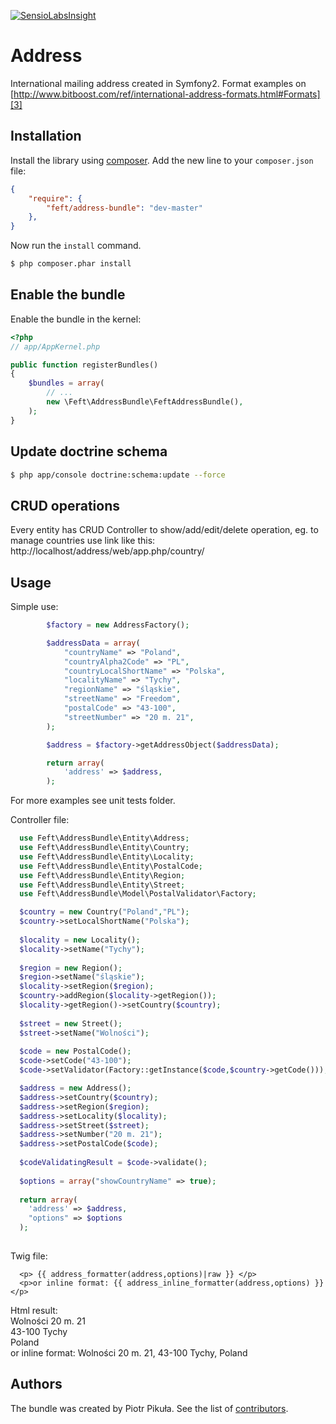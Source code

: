[![SensioLabsInsight](https://insight.sensiolabs.com/projects/12bb57cb-483e-41a1-b026-948d8f388d22/big.png)](https://insight.sensiolabs.com/projects/12bb57cb-483e-41a1-b026-948d8f388d22)

Address
=======

International mailing address created in Symfony2. Format examples on [http://www.bitboost.com/ref/international-address-formats.html#Formats][3]

Installation
------------

Install the library using [composer][1]. Add the new line to your `composer.json` file:

```json
{
    "require": {
        "feft/address-bundle": "dev-master"
    }, 
}
```

Now run the `install` command.

```sh
$ php composer.phar install
```
Enable the bundle
-----------------
Enable the bundle in the kernel:
```php
<?php
// app/AppKernel.php

public function registerBundles()
{
    $bundles = array(
        // ...
        new \Feft\AddressBundle\FeftAddressBundle(),
    );
}
```
Update doctrine schema
----------------------
```sh
$ php app/console doctrine:schema:update --force
```
CRUD operations
---------------
Every entity has CRUD Controller to show/add/edit/delete operation, eg. to manage countries use link like this: http://localhost/address/web/app.php/country/

Usage
-----
Simple use:
```php
        $factory = new AddressFactory();

        $addressData = array(
            "countryName" => "Poland",
            "countryAlpha2Code" => "PL",
            "countryLocalShortName" => "Polska",
            "localityName" => "Tychy",
            "regionName" => "śląskie",
            "streetName" => "Freedom",
            "postalCode" => "43-100",
            "streetNumber" => "20 m. 21",
        );

        $address = $factory->getAddressObject($addressData);

        return array(
            'address' => $address,
        );
```
For more examples see unit tests folder.

Controller file:  
```php
  use Feft\AddressBundle\Entity\Address;
  use Feft\AddressBundle\Entity\Country;
  use Feft\AddressBundle\Entity\Locality;
  use Feft\AddressBundle\Entity\PostalCode;
  use Feft\AddressBundle\Entity\Region;
  use Feft\AddressBundle\Entity\Street;
  use Feft\AddressBundle\Model\PostalValidator\Factory;

  $country = new Country("Poland","PL");
  $country->setLocalShortName("Polska");
  
  $locality = new Locality();
  $locality->setName("Tychy");
  
  $region = new Region();
  $region->setName("śląskie");
  $locality->setRegion($region);
  $country->addRegion($locality->getRegion());
  $locality->getRegion()->setCountry($country);
  
  $street = new Street();
  $street->setName("Wolności");
 
  $code = new PostalCode();
  $code->setCode("43-100");
  $code->setValidator(Factory::getInstance($code,$country->getCode()));

  $address = new Address();
  $address->setCountry($country);
  $address->setRegion($region);
  $address->setLocality($locality);
  $address->setStreet($street);
  $address->setNumber("20 m. 21");
  $address->setPostalCode($code);
  
  $codeValidatingResult = $code->validate();
  
  $options = array("showCountryName" => true);
    
  return array(
    'address' => $address,
    "options" => $options
  );
        
```
Twig file:
```twig
  <p> {{ address_formatter(address,options)|raw }} </p>
  <p>or inline format: {{ address_inline_formatter(address,options) }} </p>
```
Html result:  
  Wolności 20 m. 21  
  43-100 Tychy  
  Poland  
or inline format: Wolności 20 m. 21, 43-100 Tychy, Poland

Authors
-------
The bundle was created by Piotr Pikuła. See the list of [contributors][2].

[1]: http://getcomposer.org/
[2]: https://github.com/Feft/AddressBundle/graphs/contributors
[3]: http://www.bitboost.com/ref/international-address-formats.html#Formats

